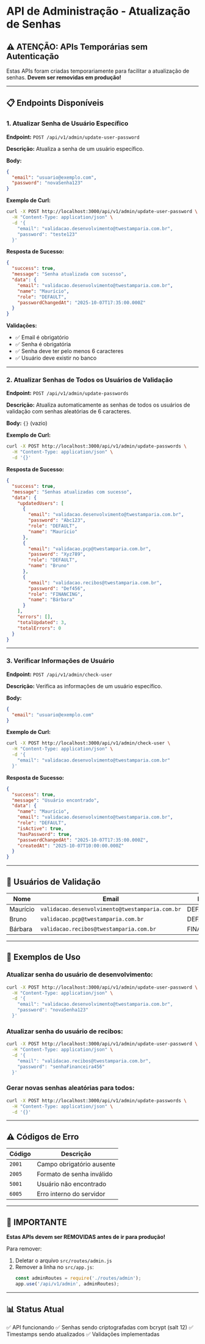 # API de Administração - Atualização de Senhas

## ⚠️ ATENÇÃO: APIs Temporárias sem Autenticação

Estas APIs foram criadas temporariamente para facilitar a atualização de senhas. **Devem ser removidas em produção!**

---

## 📋 Endpoints Disponíveis

### 1. Atualizar Senha de Usuário Específico

**Endpoint:** `POST /api/v1/admin/update-user-password`

**Descrição:** Atualiza a senha de um usuário específico.

**Body:**

```json
{
  "email": "usuario@exemplo.com",
  "password": "novaSenha123"
}
```

**Exemplo de Curl:**

```bash
curl -X POST http://localhost:3000/api/v1/admin/update-user-password \
  -H "Content-Type: application/json" \
  -d '{
    "email": "validacao.desenvolvimento@twestamparia.com.br",
    "password": "teste123"
  }'
```

**Resposta de Sucesso:**

```json
{
  "success": true,
  "message": "Senha atualizada com sucesso",
  "data": {
    "email": "validacao.desenvolvimento@twestamparia.com.br",
    "name": "Maurício",
    "role": "DEFAULT",
    "passwordChangedAt": "2025-10-07T17:35:00.000Z"
  }
}
```

**Validações:**

- ✅ Email é obrigatório
- ✅ Senha é obrigatória
- ✅ Senha deve ter pelo menos 6 caracteres
- ✅ Usuário deve existir no banco

---

### 2. Atualizar Senhas de Todos os Usuários de Validação

**Endpoint:** `POST /api/v1/admin/update-passwords`

**Descrição:** Atualiza automaticamente as senhas de todos os usuários de validação com senhas aleatórias de 6 caracteres.

**Body:** `{}` (vazio)

**Exemplo de Curl:**

```bash
curl -X POST http://localhost:3000/api/v1/admin/update-passwords \
  -H "Content-Type: application/json" \
  -d '{}'
```

**Resposta de Sucesso:**

```json
{
  "success": true,
  "message": "Senhas atualizadas com sucesso",
  "data": {
    "updatedUsers": [
      {
        "email": "validacao.desenvolvimento@twestamparia.com.br",
        "password": "Abc123",
        "role": "DEFAULT",
        "name": "Maurício"
      },
      {
        "email": "validacao.pcp@twestamparia.com.br",
        "password": "Xyz789",
        "role": "DEFAULT",
        "name": "Bruno"
      },
      {
        "email": "validacao.recibos@twestamparia.com.br",
        "password": "Def456",
        "role": "FINANCING",
        "name": "Bárbara"
      }
    ],
    "errors": [],
    "totalUpdated": 3,
    "totalErrors": 0
  }
}
```

---

### 3. Verificar Informações de Usuário

**Endpoint:** `POST /api/v1/admin/check-user`

**Descrição:** Verifica as informações de um usuário específico.

**Body:**

```json
{
  "email": "usuario@exemplo.com"
}
```

**Exemplo de Curl:**

```bash
curl -X POST http://localhost:3000/api/v1/admin/check-user \
  -H "Content-Type: application/json" \
  -d '{
    "email": "validacao.desenvolvimento@twestamparia.com.br"
  }'
```

**Resposta de Sucesso:**

```json
{
  "success": true,
  "message": "Usuário encontrado",
  "data": {
    "name": "Maurício",
    "email": "validacao.desenvolvimento@twestamparia.com.br",
    "role": "DEFAULT",
    "isActive": true,
    "hasPassword": true,
    "passwordChangedAt": "2025-10-07T17:35:00.000Z",
    "createdAt": "2025-10-07T10:00:00.000Z"
  }
}
```

---

## 🔐 Usuários de Validação

| Nome     | Email                                           | Role      |
| -------- | ----------------------------------------------- | --------- |
| Maurício | `validacao.desenvolvimento@twestamparia.com.br` | DEFAULT   |
| Bruno    | `validacao.pcp@twestamparia.com.br`             | DEFAULT   |
| Bárbara  | `validacao.recibos@twestamparia.com.br`         | FINANCING |

---

## 📝 Exemplos de Uso

### Atualizar senha do usuário de desenvolvimento:

```bash
curl -X POST http://localhost:3000/api/v1/admin/update-user-password \
  -H "Content-Type: application/json" \
  -d '{
    "email": "validacao.desenvolvimento@twestamparia.com.br",
    "password": "novaSenha123"
  }'
```

### Atualizar senha do usuário de recibos:

```bash
curl -X POST http://localhost:3000/api/v1/admin/update-user-password \
  -H "Content-Type: application/json" \
  -d '{
    "email": "validacao.recibos@twestamparia.com.br",
    "password": "senhaFinanceira456"
  }'
```

### Gerar novas senhas aleatórias para todos:

```bash
curl -X POST http://localhost:3000/api/v1/admin/update-passwords \
  -H "Content-Type: application/json" \
  -d '{}'
```

---

## ⚠️ Códigos de Erro

| Código | Descrição                 |
| ------ | ------------------------- |
| `2001` | Campo obrigatório ausente |
| `2005` | Formato de senha inválido |
| `5001` | Usuário não encontrado    |
| `6005` | Erro interno do servidor  |

---

## 🚨 IMPORTANTE

**Estas APIs devem ser REMOVIDAS antes de ir para produção!**

Para remover:

1. Deletar o arquivo `src/routes/admin.js`
2. Remover a linha no `src/app.js`:
   ```javascript
   const adminRoutes = require('./routes/admin');
   app.use('/api/v1/admin', adminRoutes);
   ```

---

## 📊 Status Atual

✅ API funcionando
✅ Senhas sendo criptografadas com bcrypt (salt 12)
✅ Timestamps sendo atualizados
✅ Validações implementadas
